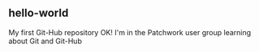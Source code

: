 ## hello-world
My first Git-Hub repository
OK!  I'm in the Patchwork user group learning about Git and Git-Hub
